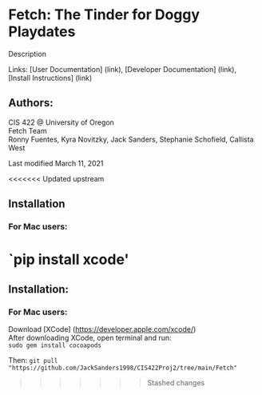 # Fetch: The Tinder for Doggy Playdates

Description

Links: [User Documentation] (link), [Developer Documentation] (link), [Install Instructions] (link)

## Authors:

CIS 422 @ University of Oregon  
Fetch Team  
Ronny Fuentes, Kyra Novitzky, Jack Sanders, Stephanie Schofield, Callista West  

Last modified March 11, 2021

<<<<<<< Updated upstream
## Installation

### For Mac users:

`pip install xcode'
=======
## Installation:

### For Mac users:

Download [XCode] (https://developer.apple.com/xcode/)  
After downloading XCode, open terminal and run:  
`sudo gem install cocoapods`

Then: 
`git pull "https://github.com/JackSanders1998/CIS422Proj2/tree/main/Fetch" `
>>>>>>> Stashed changes
